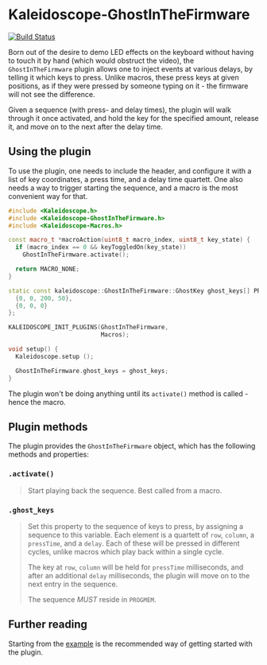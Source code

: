 # Kaleidoscope-GhostInTheFirmware

[![Build Status][travis:image]][travis:status]

 [travis:image]: https://travis-ci.org/keyboardio/Kaleidoscope-GhostInTheFirmware.svg?branch=master
 [travis:status]: https://travis-ci.org/keyboardio/Kaleidoscope-GhostInTheFirmware

Born out of the desire to demo LED effects on the keyboard without having to
touch it by hand (which would obstruct the video), the `GhostInTheFirmware`
plugin allows one to inject events at various delays, by telling it which keys
to press. Unlike macros, these press keys at given positions, as if they were
pressed by someone typing on it - the firmware will not see the difference.

Given a sequence (with press- and delay times), the plugin will walk through it
once activated, and hold the key for the specified amount, release it, and move
on to the next after the delay time.

## Using the plugin

To use the plugin, one needs to include the header, and configure it with a list
of key coordinates, a press time, and a delay time quartett. One also needs a
way to trigger starting the sequence, and a macro is the most convenient way for
that.

```c++
#include <Kaleidoscope.h>
#include <Kaleidoscope-GhostInTheFirmware.h>
#include <Kaleidoscope-Macros.h>

const macro_t *macroAction(uint8_t macro_index, uint8_t key_state) {
  if (macro_index == 0 && keyToggledOn(key_state))
    GhostInTheFirmware.activate();

  return MACRO_NONE;
}

static const kaleidoscope::GhostInTheFirmware::GhostKey ghost_keys[] PROGMEM = {
  {0, 0, 200, 50},
  {0, 0, 0}
};

KALEIDOSCOPE_INIT_PLUGINS(GhostInTheFirmware,
                          Macros);

void setup() {
  Kaleidoscope.setup ();

  GhostInTheFirmware.ghost_keys = ghost_keys;
}
```

The plugin won't be doing anything until its `activate()` method is called -
hence the macro.

## Plugin methods

The plugin provides the `GhostInTheFirmware` object, which has the following
methods and properties:

### `.activate()`

> Start playing back the sequence. Best called from a macro.

### `.ghost_keys`

> Set this property to the sequence of keys to press, by assigning a sequence to
> this variable. Each element is a quartett of `row`, `column`, a `pressTime`,
> and a `delay`. Each of these will be pressed in different cycles, unlike
> macros which play back within a single cycle.
>
> The key at `row`, `column` will be held for `pressTime` milliseconds, and
> after an additional `delay` milliseconds, the plugin will move on to the next
> entry in the sequence.
>
> The sequence *MUST* reside in `PROGMEM`.

## Further reading

Starting from the [example][plugin:example] is the recommended way of getting
started with the plugin.

 [plugin:example]: https://github.com/keyboardio/Kaleidoscope-GhostInTheFirmware/blob/master/examples/GhostInTheFirmware/GhostInTheFirmware.ino
